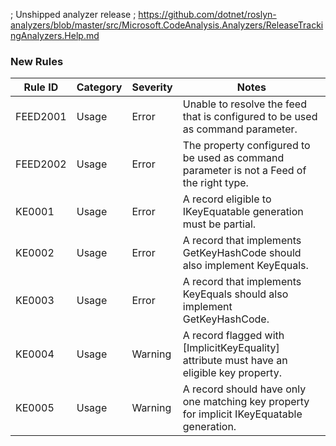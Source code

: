 ﻿; Unshipped analyzer release
; https://github.com/dotnet/roslyn-analyzers/blob/master/src/Microsoft.CodeAnalysis.Analyzers/ReleaseTrackingAnalyzers.Help.md

### New Rules

Rule ID | Category | Severity | Notes
--------|----------|----------|--------------------
FEED2001 | Usage    | Error    | Unable to resolve the feed that is configured to be used as command parameter.
FEED2002 | Usage    | Error    | The property configured to be used as command parameter is not a Feed of the right type.
KE0001 | Usage | Error   | A record eligible to IKeyEquatable generation must be partial.
KE0002 | Usage | Error   | A record that implements GetKeyHashCode should also implement KeyEquals.
KE0003 | Usage | Error   | A record that implements KeyEquals should also implement GetKeyHashCode.
KE0004 | Usage | Warning | A record flagged with [ImplicitKeyEquality] attribute must have an eligible key property.
KE0005 | Usage | Warning | A record should have only one matching key property for implicit IKeyEquatable generation.
